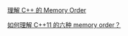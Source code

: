 [理解 C++ 的 Memory Order](https://senlinzhan.github.io/2017/12/04/cpp-memory-order)

[如何理解 C++11 的六种 memory order？](https://www.zhihu.com/question/24301047)